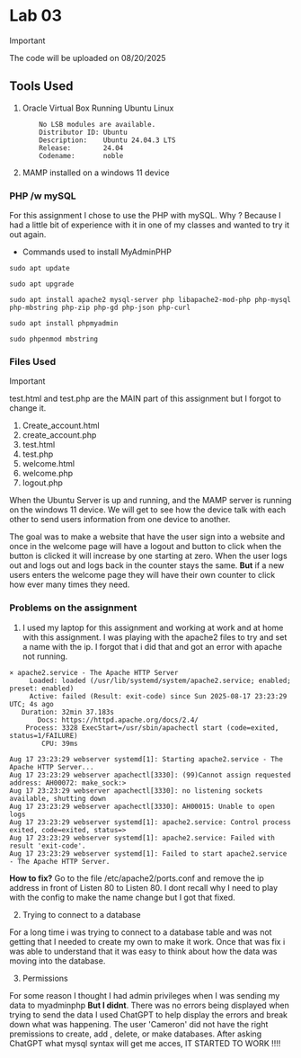 # Lab 03

> [!IMPORTANT]
> The code will be uploaded on 08/20/2025

## Tools Used
1. Oracle Virtual Box Running Ubuntu Linux
	```linux	
		No LSB modules are available.
		Distributor ID: Ubuntu
		Description:    Ubuntu 24.04.3 LTS
		Release:        24.04
		Codename:       noble
	```
1. MAMP installed on a windows 11 device



### PHP /w mySQL
For this assignment I chose to use the PHP with mySQL. Why ? Because I had a little bit of experience with it in one of my classes and wanted to try it out again. 

<insert image of php running>

- Commands used to install MyAdminPHP

```
sudo apt update
```   
```
sudo apt upgrade
```
```
sudo apt install apache2 mysql-server php libapache2-mod-php php-mysql php-mbstring php-zip php-gd php-json php-curl
```
```
sudo apt install phpmyadmin
```
```
sudo phpenmod mbstring
```

<insert image of it working>


### Files Used
>[!IMPORTANT]
> test.html and test.php are the MAIN part of this assignment but I forgot to change it. 

1. Create_account.html
1. create_account.php
1. test.html 
1. test.php
1. welcome.html
1. welcome.php
1. logout.php


When the Ubuntu Server is up and running, and the MAMP server is running on the windows 11 device. We will get to see how the device talk with each other to send users information from one device to another. 

The goal was to make a website that have the user sign into a website and once in the welcome page will have a logout and button to click when the button is clicked it will increase by one starting at zero. When the user logs out and logs out and logs back in the counter stays the same. **But** if a new users enters the welcome page they will have their own counter to click how ever many times they need. 

### Problems on the assignment

1. I used my laptop for this assignment and working at work and at home with this assignment. I was playing with the apache2 files to try and set a name with the ip. I forgot that i did that and got an error with apache not running. 

```
× apache2.service - The Apache HTTP Server
     Loaded: loaded (/usr/lib/systemd/system/apache2.service; enabled; preset: enabled)
     Active: failed (Result: exit-code) since Sun 2025-08-17 23:23:29 UTC; 4s ago
   Duration: 32min 37.183s
       Docs: https://httpd.apache.org/docs/2.4/
    Process: 3328 ExecStart=/usr/sbin/apachectl start (code=exited, status=1/FAILURE)
        CPU: 39ms

Aug 17 23:23:29 webserver systemd[1]: Starting apache2.service - The Apache HTTP Server...
Aug 17 23:23:29 webserver apachectl[3330]: (99)Cannot assign requested address: AH00072: make_sock:>
Aug 17 23:23:29 webserver apachectl[3330]: no listening sockets available, shutting down
Aug 17 23:23:29 webserver apachectl[3330]: AH00015: Unable to open logs
Aug 17 23:23:29 webserver systemd[1]: apache2.service: Control process exited, code=exited, status=>
Aug 17 23:23:29 webserver systemd[1]: apache2.service: Failed with result 'exit-code'.
Aug 17 23:23:29 webserver systemd[1]: Failed to start apache2.service - The Apache HTTP Server.
```
**How to fix?** Go to the file /etc/apache2/ports.conf and remove the ip address in front of Listen <ip> 80 to Listen 80. I dont recall why I need to play with the config to make the name change but I got that fixed. 


2. Trying to connect to a database

For a long time i was trying to connect to a database table and was not getting that I needed to create my own to make it work. Once that was fix i was able to understand that it was easy to think about how the data was moving into the database.

3. Permissions

For some reason I thought I had admin privileges when I was sending my data to myadminphp **But I didnt**. There was no errors being displayed when trying to send the data I used ChatGPT to help display the errors and break down what was happening. The user 'Cameron' did not have the right premissions to create, add , delete, or make databases. After asking ChatGPT what mysql syntax will get me acces, IT STARTED TO WORK !!!!




